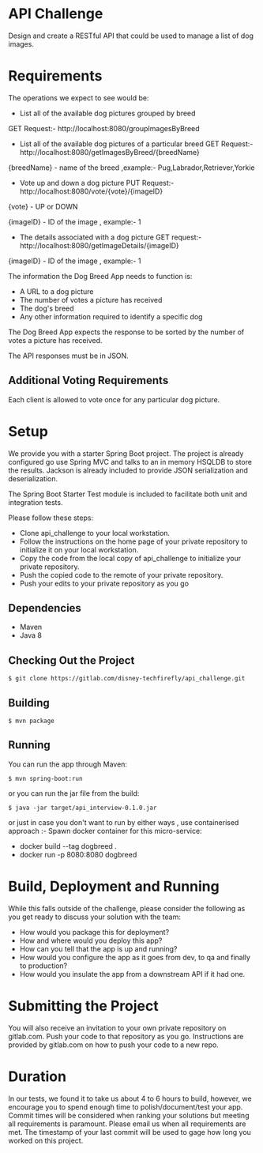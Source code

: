 # API Challenge

Design and create a RESTful API that could be used to manage a list of dog images. 

# Requirements

The operations we expect to see would be:

* List all of the available dog pictures grouped by breed

GET Request:- http://localhost:8080/groupImagesByBreed

* List all of the available dog pictures of a particular breed
GET Request:- http://localhost:8080/getImagesByBreed/{breedName}

{breedName} - name of the breed ,example:- Pug,Labrador,Retriever,Yorkie

* Vote up and down a dog picture
PUT Request:- http://localhost:8080/vote/{vote}/{imageID}

{vote} - UP or DOWN

{imageID} - ID of the image , example:- 1

* The details associated with a dog picture
GET request:-  http://localhost:8080/getImageDetails/{imageID}

{imageID} - ID of the image , example:- 1
 

The information the Dog Breed App needs to function is:

* A URL to a dog picture
* The number of votes a picture has received
* The dog's breed
* Any other information required to identify a specific dog

The Dog Breed App expects the response to be sorted by the number of votes a picture has received.

The API responses must be in JSON.

## Additional Voting Requirements

Each client is allowed to vote once for any particular dog picture.

# Setup

We provide you with a starter Spring Boot project. The project is already configured go use Spring MVC and talks to an 
in memory HSQLDB to store the results. Jackson is already included to provide JSON serialization and deserialization.

The Spring Boot Starter Test module is included to facilitate both unit and integration tests.

Please follow these steps:

* Clone api_challenge to your local workstation.
* Follow the instructions on the home page of your private repository to initialize it on your local workstation.
* Copy the code from the local copy of api_challenge to initialize your private repository.
* Push the copied code to the remote of your private repository.
* Push your edits to your private repository as you go

## Dependencies

- Maven
- Java 8

## Checking Out the Project

```
$ git clone https://gitlab.com/disney-techfirefly/api_challenge.git
```

## Building

```
$ mvn package
```

## Running

You can run the app through Maven:

```
$ mvn spring-boot:run
```

or you can run the jar file from the build:

```
$ java -jar target/api_interview-0.1.0.jar
```
or just in case you don't want to run by either ways , use containerised approach :-
Spawn docker container for this micro-service:

* docker build --tag dogbreed .
* docker run -p 8080:8080 dogbreed

# Build, Deployment and Running

While this falls outside of the challenge, please consider the following as you get ready to discuss your solution with the team:

* How would you package this for deployment?
* How and where would you deploy this app?
* How can you tell that the app is up and running?
* How would you configure the app as it goes from dev, to qa and finally to production?
* How would you insulate the app from a downstream API if it had one.

# Submitting the Project

You will also receive an invitation to your own private repository on gitlab.com. Push your code to that repository as you go. Instructions are provided by gitlab.com on how to push your code to a new repo.

# Duration

In our tests, we found it to take us about 4 to 6 hours to build, however, we encourage you to spend enough time to polish/document/test your app. Commit times will be considered when ranking your solutions but meeting all requirements is paramount.  Please email us when all requirements are met.
The timestamp of your last commit will be used to gage how long you worked on this project.
